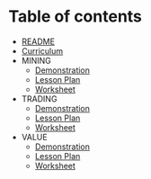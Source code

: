<!-- IMPORTANT!!!!!!!!!! DO NOT MODIFY THIS FILE OR YOU RISK SCREWING ABSOLUTELY EVERYTHING UP. NO JOKE. THE GITBOOK RELIES ON THIS FILE FOR ITS INTERNAL TABLE OF CONTENTS. MESSING WITH THIS WILL MESS UP THE TABLE OF CONTENTS. I REALLY CAN'T STRESS ENOUGH HOW IMPORTANT IT IS THAT YOU JUST CLOSE THIS FILE RIGHT NOW. -->

# Table of contents 

* [README](README.md)
* [Curriculum](Main/curriculum.md)
* MINING	
	* [Demonstration](MINING/MINING_DEMONSTRATION.md)
	* [Lesson Plan](MINING/MINING_lesson_plan.md)
	* [Worksheet](MINING/MINING_WORKSHEET.md)
* TRADING
	* [Demonstration](TRADING/TRADING_DEMONSTRATION.md)
	* [Lesson Plan](TRADING/TRADING_lesson_plan.md)
	* [Worksheet](TRADING/TRADING_WORKSHEET.md)
* VALUE
	* [Demonstration](VALUE/VALUE_DEMONSTRATION.md)
	* [Lesson Plan](VALUE/VALUE_lesson_plan.md)
	* [Worksheet](VALUE/VALUE_WORKSHEET.md)


